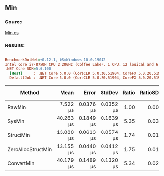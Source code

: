 ﻿## Min

### Source
[Min.cs](../../src/StructLinq.Benchmark/Min.cs)

### Results:
``` ini

BenchmarkDotNet=v0.12.1, OS=Windows 10.0.19042
Intel Core i7-8750H CPU 2.20GHz (Coffee Lake), 1 CPU, 12 logical and 6 physical cores
.NET Core SDK=5.0.100
  [Host]     : .NET Core 5.0.0 (CoreCLR 5.0.20.51904, CoreFX 5.0.20.51904), X64 RyuJIT
  DefaultJob : .NET Core 5.0.0 (CoreCLR 5.0.20.51904, CoreFX 5.0.20.51904), X64 RyuJIT


```
|             Method |      Mean |     Error |    StdDev | Ratio | RatioSD | Gen 0 | Gen 1 | Gen 2 | Allocated | Code Size |
|------------------- |----------:|----------:|----------:|------:|--------:|------:|------:|------:|----------:|----------:|
|             RawMin |  7.522 μs | 0.0376 μs | 0.0352 μs |  1.00 |    0.00 |     - |     - |     - |         - |      24 B |
|             SysMin | 40.263 μs | 0.1849 μs | 0.1639 μs |  5.35 |    0.03 |     - |     - |     - |      40 B |     519 B |
|          StructMin | 13.080 μs | 0.0613 μs | 0.0574 μs |  1.74 |    0.01 |     - |     - |     - |      24 B |     177 B |
| ZeroAllocStructMin | 13.155 μs | 0.0440 μs | 0.0412 μs |  1.75 |    0.01 |     - |     - |     - |         - |     257 B |
|         ConvertMin | 40.179 μs | 0.1489 μs | 0.1320 μs |  5.34 |    0.02 |     - |     - |     - |      64 B |     526 B |
